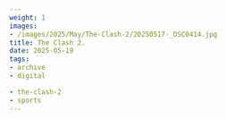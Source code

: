 ```yaml
---
weight: 1
images:
- /images/2025/May/The-Clash-2/20250517-_DSC0414.jpg
title: The Clash 2.
date: 2025-05-19
tags:
- archive
- digital

- the-clash-2
- sports
---
```


